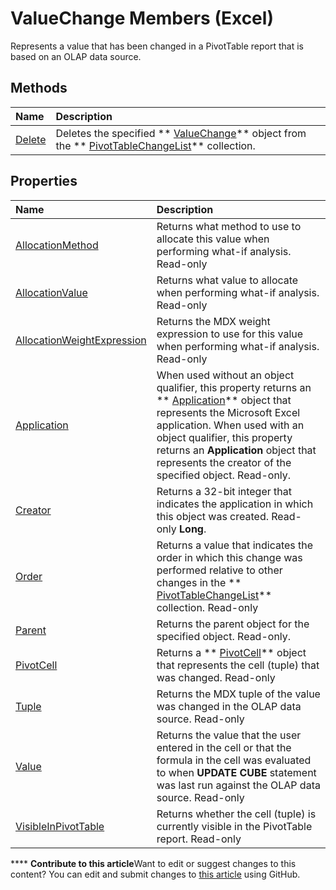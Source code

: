 
# ValueChange Members (Excel)
Represents a value that has been changed in a PivotTable report that is based on an OLAP data source.

## Methods



|**Name**|**Description**|
|:-----|:-----|
| [Delete](69b0c9e0-42a2-c282-67d1-ca1b0299e08a.md)|Deletes the specified  ** [ValueChange](27335d52-7003-2268-b5d0-c2cd21588579.md)** object from the ** [PivotTableChangeList](83bc0395-b97e-d57f-cfe4-e226a5cea36c.md)** collection.|

## Properties



|**Name**|**Description**|
|:-----|:-----|
| [AllocationMethod](124ff77d-56f0-7877-a4ed-9c62e1d217d1.md)|Returns what method to use to allocate this value when performing what-if analysis. Read-only|
| [AllocationValue](932cfa66-3664-5e23-85b7-769ac710669e.md)|Returns what value to allocate when performing what-if analysis. Read-only|
| [AllocationWeightExpression](4a40be04-c978-bb74-5453-e42fa6b210e2.md)|Returns the MDX weight expression to use for this value when performing what-if analysis. Read-only|
| [Application](a4bf69c2-47f4-e622-75c7-e48ee2731c83.md)|When used without an object qualifier, this property returns an  ** [Application](19b73597-5cf9-4f56-8227-b5211f657f6f.md)** object that represents the Microsoft Excel application. When used with an object qualifier, this property returns an **Application** object that represents the creator of the specified object. Read-only.|
| [Creator](a1d10479-e30d-c0b2-a521-8910c5b6256e.md)|Returns a 32-bit integer that indicates the application in which this object was created. Read-only  **Long**.|
| [Order](f64f8739-212b-6aca-3ddc-09c68c44978c.md)|Returns a value that indicates the order in which this change was performed relative to other changes in the  ** [PivotTableChangeList](83bc0395-b97e-d57f-cfe4-e226a5cea36c.md)** collection. Read-only|
| [Parent](386e01d9-1e88-861a-c6f2-7658f3f53903.md)|Returns the parent object for the specified object. Read-only.|
| [PivotCell](332859df-b643-cf9b-9c61-108f9324cee5.md)|Returns a  ** [PivotCell](76b8a2dc-90ee-7475-d327-d27cb1e92703.md)** object that represents the cell (tuple) that was changed. Read-only|
| [Tuple](911c65e3-a15c-81b3-316b-155d2ff55ea4.md)|Returns the MDX tuple of the value was changed in the OLAP data source. Read-only|
| [Value](928efc98-0420-e4b9-46fe-1b7124669b9a.md)|Returns the value that the user entered in the cell or that the formula in the cell was evaluated to when  **UPDATE CUBE** statement was last run against the OLAP data source. Read-only|
| [VisibleInPivotTable](48ed3289-7850-fdeb-fac6-dee97c7951c5.md)|Returns whether the cell (tuple) is currently visible in the PivotTable report. Read-only|

****   **Contribute to this article**Want to edit or suggest changes to this content? You can edit and submit changes to  [this article](https://github.com/jhershey00/VBA_Excel_Test/OpenXMLCon/articles/cd467d92-dee0-d049-0457-ec85ef74adf8.md) using GitHub.

